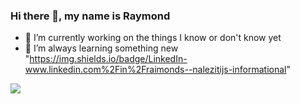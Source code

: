 ### Hi there 👋, my name is Raymond

<!--
**RaymondNalezitij/RaymondNalezitij** is a ✨ _special_ ✨ repository because its `README.md` (this file) appears on your GitHub profile.

Here are some ideas to get you started:

- 🔭 I’m currently working on ...
- 🌱 I’m currently learning ...
- 👯 I’m looking to collaborate on ...
- 🤔 I’m looking for help with ...
- 💬 Ask me about ...
- 📫 How to reach me: ...
- 😄 Pronouns: ...
- ⚡ Fun fact: ...
-->

- 🔭 I’m currently working on the things I know or don't know yet
- 🌱 I’m always learning something new
"https://img.shields.io/badge/LinkedIn-www.linkedin.com%2Fin%2Fraimonds--nalezitijs-informational"
<img src="(https://img.shields.io/badge/LinkedIn-www.linkedin.com%2Fin%2Fraimonds--nalezitijs-informational)">
